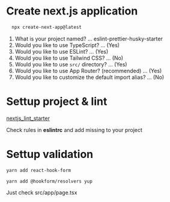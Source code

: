 # Create next.js application

```bash
  npx create-next-app@latest
```

1. What is your project named? … eslint-prettier-husky-starter
2. Would you like to use TypeScript? … (Yes)
3. Would you like to use ESLint? … (Yes)
4. Would you like to use Tailwind CSS? … (No)
5. Would you like to use `src/` directory? … (Yes)
6. Would you like to use App Router? (recommended) … (Yes)
7. Would you like to customize the default import alias? … (No)

# Settup project & lint

[nextjs_lint_starter](https://github.com/alx8r/nextjs_lint_starter)

Check rules in **eslintrc** and add missing to your project

# Settup validation

```bash
yarn add react-hook-form
```

```bash
yarn add @hookform/resolvers yup
```

Just check src/app/page.tsx